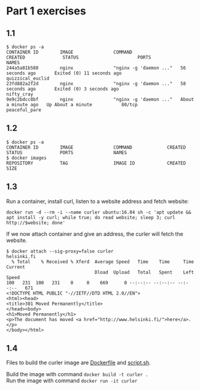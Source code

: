 # Part 1 exercises

## 1.1

```
$ docker ps -a
CONTAINER ID        IMAGE               COMMAND                  CREATED              STATUS                      PORTS               NAMES
244a5a81b588        nginx               "nginx -g 'daemon ..."   56 seconds ago       Exited (0) 11 seconds ago                       quizzical_euclid
23fd882a2f2d        nginx               "nginx -g 'daemon ..."   58 seconds ago       Exited (0) 3 seconds ago                        nifty_cray
9e9c2bdcc8bf        nginx               "nginx -g 'daemon ..."   About a minute ago   Up About a minute           80/tcp              peaceful_pare
```

## 1.2

```
$ docker ps -a
CONTAINER ID        IMAGE               COMMAND             CREATED             STATUS              PORTS               NAMES
$ docker images
REPOSITORY          TAG                 IMAGE ID            CREATED             SIZE

```

## 1.3

Run a container, install curl, listen to a website address and fetch website:

```
docker run -d --rm -i --name curler ubuntu:16.04 sh -c 'apt update && apt install -y curl; while true; do read website; sleep 3; curl http://$website; done'

```

If we now attach container and give an address, the curler will fetch the website.

```
$ docker attach --sig-proxy=false curler
helsinki.fi
  % Total    % Received % Xferd  Average Speed   Time    Time     Time  Current
                                 Dload  Upload   Total   Spent    Left  Speed
100   231  100   231    0     0    669      0 --:--:-- --:--:-- --:--:--   671
<!DOCTYPE HTML PUBLIC "-//IETF//DTD HTML 2.0//EN">
<html><head>
<title>301 Moved Permanently</title>
</head><body>
<h1>Moved Permanently</h1>
<p>The document has moved <a href="http://www.helsinki.fi/">here</a>.</p>
</body></html>

```

## 1.4

Files to build the curler image are [Dockerfile](1.4/Dockerfile) and [script.sh](1.4/script.sh).

Build the image with command `docker build -t curler .`  
Run the image with command `docker run -it curler`
